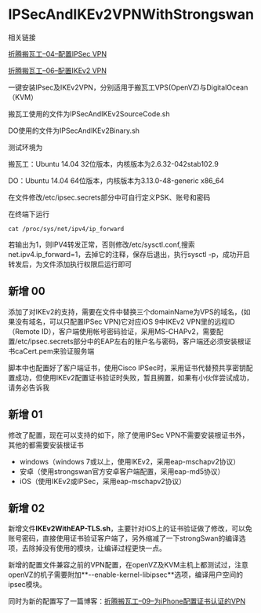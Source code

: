 # IPSecAndIKEv2VPNWithStrongswan

相关链接

[折腾搬瓦工–04–配置IPSec VPN](https://wbuntu.com/?p=224)

[折腾搬瓦工–06–配置IKEv2 VPN](https://wbuntu.com/?p=323)

一键安装IPsec及IKEv2VPN，分别适用于搬瓦工VPS(OpenVZ)与DigitalOcean（KVM）

搬瓦工使用的文件为IPSecAndIKEv2SourceCode.sh

DO使用的文件为IPSecAndIKEv2Binary.sh

测试环境为

搬瓦工：Ubuntu 14.04 32位版本，内核版本为2.6.32-042stab102.9

DO：Ubuntu 14.04 64位版本，内核版本为3.13.0-48-generic x86_64

在文件修改/etc/ipsec.secrets部分中可自行定义PSK、账号和密码

在终端下运行

    cat /proc/sys/net/ipv4/ip_forward

若输出为1，则IPV4转发正常，否则修改/etc/sysctl.conf,搜索net.ipv4.ip_forward=1，去掉它的注释，保存后退出，执行sysctl -p，成功开启转发后，为文件添加执行权限后运行即可

## 新增 00
添加了对IKEv2的支持，需要在文件中替换三个domainName为VPS的域名，(如果没有域名，可以只配置IPSec VPN)它对应iOS 9中IKEv2 VPN里的远程ID（Remote ID），客户端使用帐号密码验证，采用MS-CHAPv2，需要配置/etc/ipsec.secrets部分中的EAP左右的账户名与密码，客户端还必须安装根证书caCert.pem来验证服务端

脚本中也配置好了客户端证书，使用Cisco IPSec时，采用证书代替预共享密钥配置成功，但使用IKEv2配置证书验证时失败，暂且搁置，如果有小伙伴尝试成功，请务必告诉我

## 新增 01

修改了配置，现在可以支持的如下，除了使用IPSec VPN不需要安装根证书外，其他的都需要安装根证书

 * windows（windows 7或以上，使用IKEv2，采用eap-mschapv2协议）
 * 安卓（使用strongswan官方安卓客户端配置，采用eap-md5协议）
 * iOS（使用IKEv2或IPSec，采用eap-mschapv2协议）

## 新增 02

新增文件**IKEv2WithEAP-TLS.sh**，主要针对iOS上的证书验证做了修改，可以免账号密码，直接使用证书验证客户端了，另外缩减了一下strongSwan的编译选项，去除掉没有使用的模块，让编译过程更快一点。

新增的配置文件兼容之前的VPN配置，在openVZ及KVM主机上都测试过，注意openVZ的机子需要附加**--enable-kernel-libipsec**选项，编译用户空间的ipsec模块。

同时为新的配置写了一篇博客：[折腾搬瓦工–09–为iPhone配置证书认证的VPN](https://wbuntu.com/?p=499)

